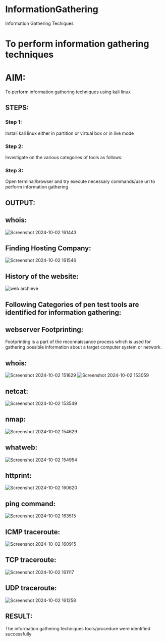 # InformationGathering
Information Gathering Techiques

# To perform information gathering techniques

# AIM:

To perform information gathering techniques using kali linux 

## STEPS:

### Step 1:

Install kali linux either in partition or virtual box or in live mode

### Step 2:

Investigate on the various categories of tools as follows:

### Step 3:
Open terminal/browser and try execute necessary commands/use url to perform information gathering


## OUTPUT:
## whois:
![Screenshot 2024-10-02 161443](https://github.com/user-attachments/assets/0b4c6b6f-528a-42a6-b4e9-b1ddc2a88dea)
## Finding Hosting Company:
![Screenshot 2024-10-02 161546](https://github.com/user-attachments/assets/c743e64e-4603-4649-a5df-a4bfebab7918)

## History of the website:
![web archieve](https://github.com/user-attachments/assets/d608c35f-abde-4286-9976-e7ec4e4d8cd7)

## Following Categories of pen test tools are identified for information gathering:

## webserver Footprinting:

Footprinting is a part of the reconnaissance process which is used for gathering possible information about a target computer system or network.

## whois:
![Screenshot 2024-10-02 151629](https://github.com/user-attachments/assets/1262f5e9-f817-4b31-acf7-ebd03006cfbf)
![Screenshot 2024-10-02 153059](https://github.com/user-attachments/assets/63afc6b0-105e-46dd-8f9f-bdac64704c73)


## netcat:

![Screenshot 2024-10-02 153549](https://github.com/user-attachments/assets/faa44095-7c50-4cec-9ae9-74ba43e10905)

## nmap:

![Screenshot 2024-10-02 154629](https://github.com/user-attachments/assets/e843202d-ff55-4941-95e9-0ed0fe572a7a)

## whatweb:
![Screenshot 2024-10-02 154954](https://github.com/user-attachments/assets/cf858150-5455-4c90-afe9-91b26055b5cb)


## httprint:

![Screenshot 2024-10-02 160620](https://github.com/user-attachments/assets/c35350c0-f749-4f86-a548-d33bcf4ab602)

## ping command:
![Screenshot 2024-10-02 163515](https://github.com/user-attachments/assets/713cb287-a272-40e5-8825-dd42a9843cb9)


## ICMP traceroute:
![Screenshot 2024-10-02 160915](https://github.com/user-attachments/assets/87dff0db-763a-4758-979f-44f8bcc5fb80)


## TCP traceroute:

![Screenshot 2024-10-02 161117](https://github.com/user-attachments/assets/f662270e-d406-44e6-b75c-407415295681)

## UDP traceroute:

![Screenshot 2024-10-02 161258](https://github.com/user-attachments/assets/c2f1c963-2a72-4919-9120-ab91a9e52849)


## RESULT:
The information gathering techniques tools/procedure were  identified successfully
